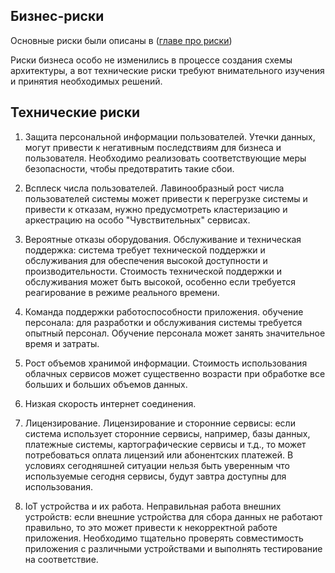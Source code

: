 
## Бизнес-риски
Основные риски были описаны в ([главе про риски](https://github.com/AlekSidler/FitMixKeeper/blob/main/05.%20%D0%A0%D0%B8%D1%81%D0%BA%D0%B8%20%D1%80%D0%B5%D0%B0%D0%BB%D0%B8%D0%B7%D0%B0%D1%86%D0%B8%D0%B8.md))

Риски бизнеса особо не изменились в процессе создания схемы архитектуры, а вот технические риски требуют внимательного изучения и принятия необходимых решений.

## Технические риски

1. Защита персональной информации пользователей.
Утечки данных, могут привести к негативным последствиям для бизнеса и пользователя. Необходимо реализовать соответствующие меры безопасности, чтобы предотвратить такие сбои.

2. Всплеск числа пользователей.
Лавинообразный рост числа пользователей системы может привести к перегрузке системы и привести к отказам, нужно предусмотреть кластеризацию и аркестрацию на особо "Чувствительных" сервисах.

3. Вероятные отказы оборудования.
Обслуживание и техническая поддержка: система требует технической поддержки и обслуживания для обеспечения высокой доступности и производительности. Стоимость технической поддержки и обслуживания может быть высокой, особенно если требуется реагирование в режиме реального времени.

4. Команда поддержки работоспособности приложения.
обучение персонала: для разработки и обслуживания системы требуется опытный персонал. Обучение персонала может занять значительное время и затраты.

5. Рост объемов хранимой информации.
Стоимость использования облачных сервисов может существенно возрасти при обработке все больших и больших объемов данных.

6. Низкая скорость интернет соединения.

7. Лицензирование.
Лицензирование и сторонние сервисы: если система использует сторонние сервисы, например, базы данных, платежные системы, картографические сервисы и т.д., то может потребоваться оплата лицензий или абонентских платежей. В условиях сегодняшней ситуации нельзя быть уверенным что используемые сегодня сервисы, будут завтра доступны для использования.

8. IoT устройства и их работа.
Неправильная работа внешних устройств: если внешние устройства для сбора данных не работают правильно, то это может привести к некорректной работе приложения. Необходимо тщательно проверять совместимость приложения с различными устройствами и выполнять тестирование на соответствие.

